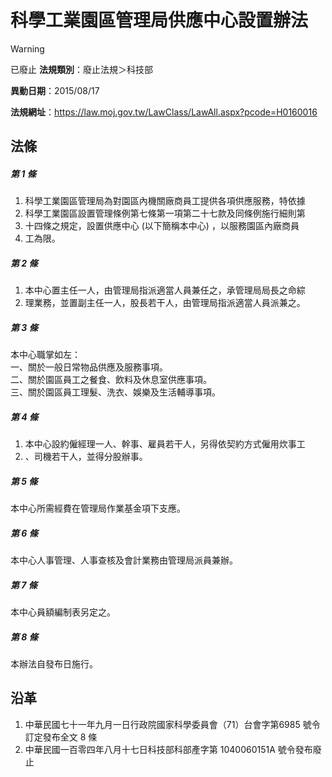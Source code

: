 # 科學工業園區管理局供應中心設置辦法


> [!WARNING]
> 已廢止
**法規類別**：廢止法規＞科技部

**異動日期**：2015/08/17  

**法規網址**：https://law.moj.gov.tw/LawClass/LawAll.aspx?pcode=H0160016



## 法條
##### 第 1 條
1. 科學工業園區管理局為對園區內機關廠商員工提供各項供應服務，特依據
1. 科學工業園區設置管理條例第七條第一項第二十七款及同條例施行細則第
1. 十四條之規定，設置供應中心 (以下簡稱本中心) ，以服務園區內廠商員
1. 工為限。

##### 第 2 條
1. 本中心置主任一人，由管理局指派適當人員兼任之，承管理局局長之命綜
1. 理業務，並置副主任一人，股長若干人，由管理局指派適當人員派兼之。

##### 第 3 條
本中心職掌如左：  
一、關於一般日常物品供應及服務事項。  
二、關於園區員工之餐食、飲料及休息室供應事項。  
三、關於園區員工理髮、洗衣、娛樂及生活輔導事項。

##### 第 4 條
1. 本中心設約僱經理一人、幹事、雇員若干人，另得依契約方式僱用炊事工
1. 、司機若干人，並得分股辦事。

##### 第 5 條
本中心所需經費在管理局作業基金項下支應。

##### 第 6 條
本中心人事管理、人事查核及會計業務由管理局派員兼辦。

##### 第 7 條
本中心員額編制表另定之。

##### 第 8 條
本辦法自發布日施行。

## 沿革
1. 中華民國七十一年九月一日行政院國家科學委員會（71）台會字第6985  號令訂定發布全文 8  條
1. 中華民國一百零四年八月十七日科技部科部產字第 1040060151A  號令發布廢止                                                      
